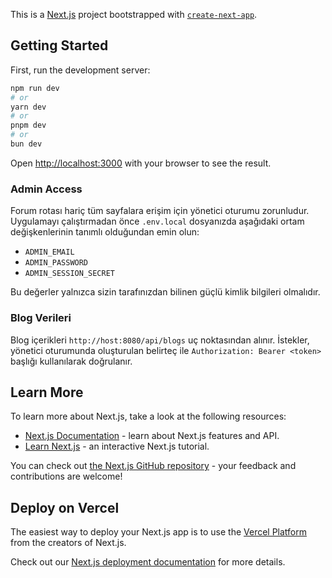 This is a [Next.js](https://nextjs.org) project bootstrapped with [`create-next-app`](https://nextjs.org/docs/app/api-reference/cli/create-next-app).

## Getting Started

First, run the development server:

```bash
npm run dev
# or
yarn dev
# or
pnpm dev
# or
bun dev
```

Open [http://localhost:3000](http://localhost:3000) with your browser to see the result.

### Admin Access

Forum rotası hariç tüm sayfalara erişim için yönetici oturumu zorunludur. Uygulamayı çalıştırmadan önce `.env.local` dosyanızda aşağıdaki ortam değişkenlerinin tanımlı olduğundan emin olun:

- `ADMIN_EMAIL`
- `ADMIN_PASSWORD`
- `ADMIN_SESSION_SECRET`

Bu değerler yalnızca sizin tarafınızdan bilinen güçlü kimlik bilgileri olmalıdır.

### Blog Verileri

Blog içerikleri `http://host:8080/api/blogs` uç noktasından alınır. İstekler, yönetici oturumunda oluşturulan belirteç ile `Authorization: Bearer <token>` başlığı kullanılarak doğrulanır.

## Learn More

To learn more about Next.js, take a look at the following resources:

- [Next.js Documentation](https://nextjs.org/docs) - learn about Next.js features and API.
- [Learn Next.js](https://nextjs.org/learn) - an interactive Next.js tutorial.

You can check out [the Next.js GitHub repository](https://github.com/vercel/next.js) - your feedback and contributions are welcome!

## Deploy on Vercel

The easiest way to deploy your Next.js app is to use the [Vercel Platform](https://vercel.com/new?utm_medium=default-template&filter=next.js&utm_source=create-next-app&utm_campaign=create-next-app-readme) from the creators of Next.js.

Check out our [Next.js deployment documentation](https://nextjs.org/docs/app/building-your-application/deploying) for more details.
